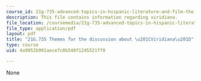 ```yaml
---
course_id: 21g-735-advanced-topics-in-hispanic-literature-and-film-the-films-of-luis-bunuel-fall-2013
description: This file contains information regarding viridiana.
file_location: /coursemedia/21g-735-advanced-topics-in-hispanic-literature-and-film-the-films-of-luis-bunuel-fall-2013/4a9952b991aece7c0b540f1245521ff0_MIT21G_735F13_Themes.pdf
file_type: application/pdf
layout: pdf
title: "21G.735 Themes for the discussion about \u201CViridiana\u201D"
type: course
uid: 4a9952b991aece7c0b540f1245521ff0

---
```

None